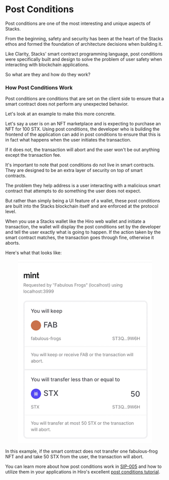 # Post Conditions

Post conditions are one of the most interesting and unique aspects of Stacks.

From the beginning, safety and security has been at the heart of the Stacks ethos and formed the foundation of architecture decisions when building it.

Like Clarity, Stacks' smart contract programming language, post conditions were specifically built and design to solve the problem of user safety when interacting with blockchain applications.

So what are they and how do they work?

### How Post Conditions Work

Post conditions are conditions that are set on the client side to ensure that a smart contract does not perform any unexpected behavior.

Let's look at an example to make this more concrete.

Let's say a user is on an NFT marketplace and is expecting to purchase an NFT for 100 STX. Using post conditions, the developer who is building the frontend of the application can add in post conditions to ensure that this is in fact what happens when the user initiates the transaction.

If it does not, the transaction will abort and the user won't be out anything except the transaction fee.

It's important to note that post conditions do not live in smart contracts. They are designed to be an extra layer of security on top of smart contracts.

The problem they help address is a user interacting with a malicious smart contract that attempts to do something the user does not expect.

But rather than simply being a UI feature of a wallet, these post conditions are built into the Stacks blockchain itself and are enforced at the protocol level.

When you use a Stacks wallet like the Hiro web wallet and initiate a transaction, the wallet will display the post conditions set by the developer and tell the user exactly what is going to happen. If the action taken by the smart contract matches, the transaction goes through fine, otherwise it aborts.

Here's what that looks like:

<figure><img src="../../.gitbook/assets/image (1) (1) (1) (1) (1) (1) (1) (1) (1) (1) (1) (1).png" alt=""><figcaption></figcaption></figure>

In this example, if the smart contract does not transfer one fabulous-frog NFT and and take 50 STX from the user, the transaction will abort.

You can learn more about how post conditions work in [SIP-005](https://github.com/stacksgov/sips/blob/main/sips/sip-005/sip-005-blocks-and-transactions.md#transaction-post-conditions) and how to utilize them in your applications in Hiro's excellent [post conditions tutorial](https://docs.hiro.so/stacks/stacks.js/guides/post-conditions).
